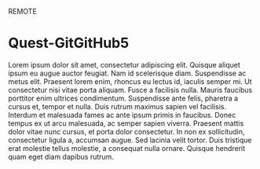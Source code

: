 REMOTE
# Quest-GitGitHub5

Lorem ipsum dolor sit amet, consectetur adipiscing elit. Quisque aliquet ipsum eu augue auctor feugiat.
Nam id scelerisque diam. Suspendisse ac metus elit. Praesent lorem enim, rhoncus eu lectus id, iaculis semper mi.
Ut consectetur nisi vitae porta aliquam. Fusce a facilisis nulla. Mauris faucibus porttitor enim ultrices condimentum.
Suspendisse ante felis, pharetra a cursus et, tempor et nulla. Duis rutrum maximus sapien vel facilisis.
Interdum et malesuada fames ac ante ipsum primis in faucibus. Donec tempus ex ut arcu malesuada, ac semper sapien viverra.
Praesent mattis dolor vitae nunc cursus, et porta dolor consectetur. In non ex sollicitudin, consectetur ligula a, accumsan augue.
Sed lacinia velit tortor. Duis tristique erat molestie tellus molestie, a consequat nulla ornare.
Quisque hendrerit quam eget diam dapibus rutrum.
